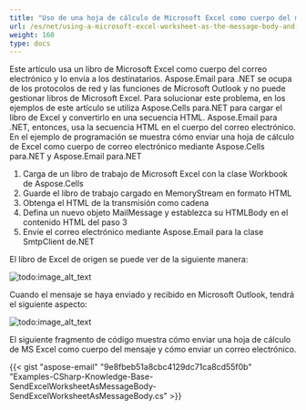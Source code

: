 ```yaml
---
title: "Uso de una hoja de cálculo de Microsoft Excel como cuerpo del mensaje y envío de correo electrónico"
url: /es/net/using-a-microsoft-excel-worksheet-as-the-message-body-and-sending-email/
weight: 160
type: docs
---
```



Este artículo usa un libro de Microsoft Excel como cuerpo del correo electrónico y lo envía a los destinatarios. Aspose.Email para .NET se ocupa de los protocolos de red y las funciones de Microsoft Outlook y no puede gestionar libros de Microsoft Excel. Para solucionar este problema, en los ejemplos de este artículo se utiliza Aspose.Cells para.NET para cargar el libro de Excel y convertirlo en una secuencia HTML. Aspose.Email para .NET, entonces, usa la secuencia HTML en el cuerpo del correo electrónico. En el ejemplo de programación se muestra cómo enviar una hoja de cálculo de Excel como cuerpo de correo electrónico mediante Aspose.Cells para.NET y Aspose.Email para.NET

1. Carga de un libro de trabajo de Microsoft Excel con la clase Workbook de Aspose.Cells
1. Guarde el libro de trabajo cargado en MemoryStream en formato HTML
1. Obtenga el HTML de la transmisión como cadena
1. Defina un nuevo objeto MailMessage y establezca su HTMLBody en el contenido HTML del paso 3
1. Envíe el correo electrónico mediante Aspose.Email para la clase SmtpClient de.NET

El libro de Excel de origen se puede ver de la siguiente manera:


![todo:image_alt_text](using-a-microsoft-excel-worksheet-as-the-message-body-and-sending-email_1.png)



Cuando el mensaje se haya enviado y recibido en Microsoft Outlook, tendrá el siguiente aspecto:


![todo:image_alt_text](using-a-microsoft-excel-worksheet-as-the-message-body-and-sending-email_2.png)



El siguiente fragmento de código muestra cómo enviar una hoja de cálculo de MS Excel como cuerpo del mensaje y cómo enviar un correo electrónico.



{{< gist "aspose-email" "9e8fbeb51a8cbc4129dc71ca8cd55f0b" "Examples-CSharp-Knowledge-Base-SendExcelWorksheetAsMessageBody-SendExcelWorksheetAsMessageBody.cs" >}}

